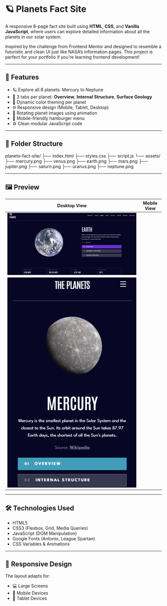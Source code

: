 # 🪐 Planets Fact Site

A responsive 8-page fact site built using **HTML**, **CSS**, and **Vanilla JavaScript**, where users can explore detailed information about all the planets in our solar system.

Inspired by the challenge from Frontend Mentor and designed to resemble a futuristic and clean UI just like NASA’s information pages. This project is perfect for your portfolio if you're learning frontend development!

---

## 🌟 Features

- 🪐 Explore all 8 planets: Mercury to Neptune
- 🧠 3 tabs per planet: **Overview**, **Internal Structure**, **Surface Geology**
- 🎨 Dynamic color theming per planet
- 🌐 Responsive design (Mobile, Tablet, Desktop)
- 🎥 Rotating planet images using animation
- 📱 Mobile-friendly hamburger menu
- ⚙️ Clean modular JavaScript code

---

## 📁 Folder Structure

planets-fact-site/
├── index.html
├── styles.css
├── script.js
└── assets/
├── mercury.png
├── venus.png
├── earth.png
├── mars.png
├── jupiter.png
├── saturn.png
├── uranus.png
├── neptune.png




---

## 🖼️ Preview

| Desktop View | Mobile View |
|--------------|-------------|
| ![desktop preview](assets/2.jpg) | 
![mobile preview](assets/1.jpg) |

---

## 🛠️ Technologies Used

- HTML5
- CSS3 (Flexbox, Grid, Media Queries)
- JavaScript (DOM Manipulation)
- Google Fonts (Antonio, League Spartan)
- CSS Variables & Animations

---

## 📲 Responsive Design

The layout adapts for:
- 💻 Large Screens
- 📱 Mobile Devices
- 🧾 Tablet Devices


